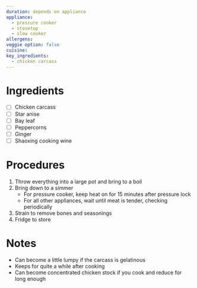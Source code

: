 ```yaml
---
duration: depends on appliance
appliance:
  - pressure cooker
  - stovetop
  - slow cooker
allergens: 
veggie option: false
cuisine: 
key_ingredients:
  - chicken carcass
---
```

# Ingredients
- [ ] Chicken carcass
- [ ] Star anise
- [ ] Bay leaf
- [ ] Peppercorns
- [ ] Ginger
- [ ] Shaoxing cooking wine
# Procedures
1. Throw everything into a large pot and bring to a boil
2. Bring down to a simmer
	- For pressure cooker, keep heat on for 15 minutes after pressure lock
	- For all other appliances, wait until meat is tender, checking periodically
3. Strain to remove bones and seasonings
4. Fridge to store
# Notes
- Can become a little lumpy if the carcass is gelatinous
- Keeps for quite a while after cooking
- Can become concentrated chicken stock if you cook and reduce for long enough